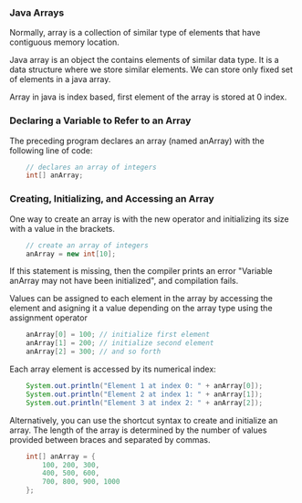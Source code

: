 <h3>Java Arrays</h3>

<p>Normally, array is a collection of similar type of elements that have contiguous memory location.</p>

<p>Java array is an object the contains elements of similar data type. It is a data structure where we store similar elements. We can store only fixed set of elements in a java array.</p>

<p>Array in java is index based, first element of the array is stored at 0 index.</p>

<h3>Declaring a Variable to Refer to an Array</h3>

<p>The preceding program declares an array (named anArray) with the following line of code:</p>

```Java
    // declares an array of integers
    int[] anArray;
```

<h3>Creating, Initializing, and Accessing an Array</h3>

<p>One way to create an array is with the new operator and initializing its size with a value in the brackets.</p>

``` Java
    // create an array of integers
    anArray = new int[10];
```

<p>If this statement is missing, then the compiler prints an error "Variable anArray may not have been initialized", and compilation fails.</p>

<p>Values can be assigned to each element in the array by accessing the element and asigning it a value depending on the array type using the assignment operator</p>

``` Java   
    anArray[0] = 100; // initialize first element
    anArray[1] = 200; // initialize second element
    anArray[2] = 300; // and so forth
```

<p>Each array element is accessed by its numerical index:</p>

``` Java
    System.out.println("Element 1 at index 0: " + anArray[0]);
    System.out.println("Element 2 at index 1: " + anArray[1]);
    System.out.println("Element 3 at index 2: " + anArray[2]);
```

<p>Alternatively, you can use the shortcut syntax to create and initialize an array. The length of the array is determined by the number of values provided between braces and separated by commas.</p>

``` Java
    int[] anArray = { 
        100, 200, 300,
        400, 500, 600, 
        700, 800, 900, 1000
    };
```
